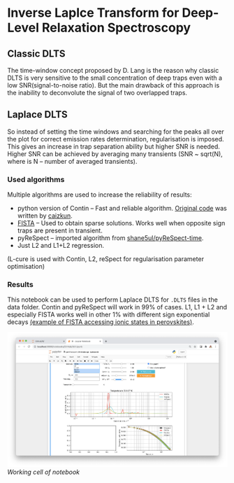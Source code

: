 # Inverse Laplce Transform for Deep-Level Relaxation Spectroscopy

## Classic DLTS
The time-window concept proposed by D. Lang is the reason why classic DLTS is very sensitive to the small concentration of deep traps even with a low SNR(signal-to-noise ratio). But the main drawback of this approach is the inability to deconvolute the signal of two overlapped traps. 

## Laplace DLTS
So instead of setting the time windows and searching for the peaks all over the plot for correct emission rates determination, regularisation is imposed. This gives an increase in trap separation ability but higher SNR is needed. Higher SNR can be achieved by averaging many transients (SNR ~ sqrt(N), where is N – number of averaged transients).

### Used algorithms
Multiple algorithms are used to increase the reliability of results:
* python version of Contin – Fast and reliable algorithm. [Original code](https://github.com/caizkun/pyilt) was written by [caizkun](https://github.com/caizkun). 
* [FISTA](https://github.com/JeanKossaifi/FISTA) – Used to obtain sparse solutions. Works well when opposite sign traps are present in transient. 
* pyReSpect – imported algorithm from [shane5ul/pyReSpect-time](https://github.com/shane5ul/pyReSpect-time).
* Just L2 and L1+L2 regression.

(L-cure is used with Contin, L2, reSpect for regularisation parameter optimisation)

### Results
This notebook can be used to perform Laplace DLTS for `.DLTS` files in the data folder. Contin and pyReSpect will work in 99% of cases. L1, L1 + L2 and especially FISTA works well in other 1% with different sign exponential decays [(example of FISTA accessing ionic states in perovskites)](https://doi.org/10.1103/PhysRevApplied.13.034018). 

![](screenshot.png)
*Working cell of notebook*

